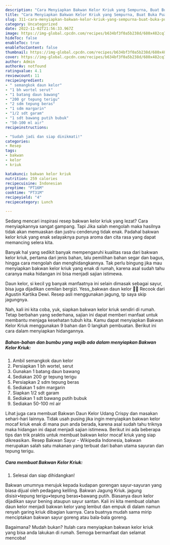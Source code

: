 ```yaml
---
description: "Cara Menyiapkan Bakwan Kelor Kriuk yang Sempurna, Buat Buka Puasa Bikin Ngiler"
title: "Cara Menyiapkan Bakwan Kelor Kriuk yang Sempurna, Buat Buka Puasa Bikin Ngiler"
slug: 311-cara-menyiapkan-bakwan-kelor-kriuk-yang-sempurna-buat-buka-puasa-bikin-ngiler
category: Uncategorized
date: 2022-11-02T21:56:33.967Z
image: https://img-global.cpcdn.com/recipes/b634bf3f0a5b238d/680x482cq70/bakwan-kelor-kriuk-foto-resep-utama.jpg
hideToc: false
enableToc: true
enableTocContent: false
thumbnail: https://img-global.cpcdn.com/recipes/b634bf3f0a5b238d/680x482cq70/bakwan-kelor-kriuk-foto-resep-utama.jpg
cover: https://img-global.cpcdn.com/recipes/b634bf3f0a5b238d/680x482cq70/bakwan-kelor-kriuk-foto-resep-utama.jpg
author: Admin
authorAv: notfound
ratingvalue: 4.1
reviewcount: 11
recipeingredient:
- " semangkok daun kelor"
- "1 bh wortel serut"
- "1 batang daun bawang"
- "200 gr tepung terigu"
- "2 sdm tepung beras"
- "1 sdm margarin"
- "1/2 sdt garam"
- "1 sdt bawang putih bubuk"
- "50-100 ml air"
recipeinstructions:

- "Sudah jadi dan siap dinikmati!"
categories:
- Resep
tags:
- bakwan
- kelor
- kriuk

katakunci: bakwan kelor kriuk 
nutrition: 259 calories
recipecuisine: Indonesian
preptime: "PT16M"
cooktime: "PT31M"
recipeyield: "4"
recipecategory: Lunch

---
```



Sedang mencari inspirasi resep bakwan kelor kriuk yang lezat? Cara menyiapkannya sangat gampang. Tapi Jika salah mengolah maka hasilnya tidak akan memuaskan dan justru cenderung tidak enak. Padahal bakwan kelor kriuk yang enak selayaknya punya aroma dan cita rasa yang dapat memancing selera kita.


Banyak hal yang sedikit banyak mempengaruhi kualitas rasa dari bakwan kelor kriuk, pertama dari jenis bahan, lalu pemilihan bahan segar dan bagus, hingga cara mengolah dan menghidangkannya. Tak perlu bingung jika mau menyiapkan bakwan kelor kriuk yang enak di rumah, karena asal sudah tahu caranya maka hidangan ini bisa menjadi sajian istimewa.

Daun kelor, si kecil yg banyak manfaatnya ini selain dimasak sebagai sayur, bisa juga dijadikan cemilan bergizi. Yess,,bakwan daun kelor 💚💚 Recook dari Agustin Kartika Dewi. Resep asli menggunakan jagung, tp saya skip jagungnya.


Nah, kali ini kita coba, yuk, siapkan bakwan kelor kriuk sendiri di rumah. Tetap berbahan yang sederhana, sajian ini dapat memberi manfaat untuk membantu menjaga kesehatan tubuh kita. Kamu dapat menyiapkan Bakwan Kelor Kriuk menggunakan 9 bahan dan 0 langkah pembuatan. Berikut ini cara dalam menyiapkan hidangannya.

<!--inarticleads1-->

##### Bahan-bahan dan bumbu yang wajib ada dalam menyiapkan Bakwan Kelor Kriuk:

1. Ambil  semangkok daun kelor
1. Persiapkan 1 bh wortel, serut
1. Gunakan 1 batang daun bawang
1. Sediakan 200 gr tepung terigu
1. Persiapkan 2 sdm tepung beras
1. Sediakan 1 sdm margarin
1. Siapkan 1/2 sdt garam
1. Sediakan 1 sdt bawang putih bubuk
1. Sediakan 50-100 ml air


Lihat juga cara membuat Bakwan Daun Kelor Udang Crispy dan masakan sehari-hari lainnya. Tidak usah pusing jika ingin menyiapkan bakwan kelor mocaf kriuk enak di mana pun anda berada, karena asal sudah tahu triknya maka hidangan ini dapat menjadi sajian istimewa. Berikut ini ada beberapa tips dan trik praktis untuk membuat bakwan kelor mocaf kriuk yang siap dikreasikan. Resep Bakwan Sayur - Wikipedia Indonesia, bakwan merupakan salah satu makanan yang terbuat dari bahan utama sayuran dan tepung terigu. 

<!--inarticleads2-->

##### Cara membuat Bakwan Kelor Kriuk:


1. Selesai dan siap dihidangkan!

Bakwan umumnya merujuk kepada kudapan gorengan sayur-sayuran yang biasa dijual oleh pedagang keliling. Bakwan Jagung Kriuk. jagung disisir•tepung terigu•tepung beras•bawang putih. Biasanya daun kelor dijadikan sayur bening ataupun sayur santan. Kali ini kita membuat olahan daun kelor menjadi bakwan kelor yang lembut dan empuk di dalam namun renyah garing kriuk dibagian luarnya. Cara buatnya mudah sama mirip menciptakan bakwan sayur goreng atau bala-bala goreng. 

Bagaimana? Mudah bukan? Itulah cara menyiapkan bakwan kelor kriuk yang bisa anda lakukan di rumah. Semoga bermanfaat dan selamat mencoba!
